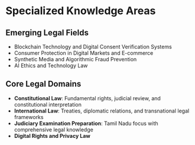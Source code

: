 # Specialized Knowledge Areas

## Emerging Legal Fields
- Blockchain Technology and Digital Consent Verification Systems
- Consumer Protection in Digital Markets and E-commerce
- Synthetic Media and Algorithmic Fraud Prevention
- AI Ethics and Technology Law

## Core Legal Domains
- **Constitutional Law**: Fundamental rights, judicial review, and constitutional interpretation
- **International Law**: Treaties, diplomatic relations, and transnational legal frameworks
- **Judiciary Examination Preparation**: Tamil Nadu focus with comprehensive legal knowledge
- **Digital Rights and Privacy Law**
